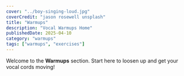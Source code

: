 ```yaml
---
cover: "../boy-singing-loud.jpg"
coverCredit: "jason rosewell unsplash"
title: "Warmups"
description: "Vocal Warmups Home"
publishedDate: 2025-04-10
category: "warmups"
tags: ["warmups", "exercises"]
---
```


Welcome to the **Warmups** section. Start here to loosen up and get your vocal cords moving!